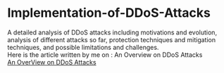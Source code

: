 # Implementation-of-DDoS-Attacks
A detailed analysis of DDoS attacks including motivations and evolution, analysis of different attacks so far, protection techniques and mitigation techniques, and possible limitations and challenges.<br>
Here is the article written by me on : An Overview on DDoS Attacks
<br>
<a href = "https://medium.com/@sreepragnamachupalli/an-overview-on-ddos-attacks-2b475c4e27e3">An OverView on DDoS Attacks</a>
